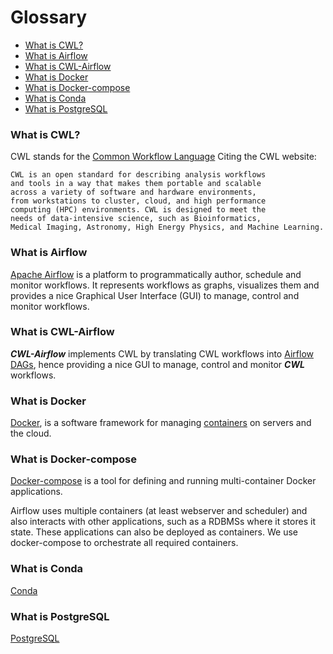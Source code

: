 # Glossary

<!-- toc -->

- [What is CWL?](#what-is-cwl)
- [What is Airflow](#what-is-airflow)
- [What is CWL-Airflow](#what-is-cwl-airflow)
- [What is Docker](#what-is-docker)
- [What is Docker-compose](#what-is-docker-compose)
- [What is Conda](#what-is-conda)
- [What is PostgreSQL](#what-is-postgresql)

<!-- tocstop -->

### What is CWL?

CWL stands for the [Common Workflow Language](https://www.commonwl.org/) 
Citing the CWL website: 
    
    CWL is an open standard for describing analysis workflows 
    and tools in a way that makes them portable and scalable 
    across a variety of software and hardware environments, 
    from workstations to cluster, cloud, and high performance 
    computing (HPC) environments. CWL is designed to meet the 
    needs of data-intensive science, such as Bioinformatics, 
    Medical Imaging, Astronomy, High Energy Physics, and Machine Learning.
                   

### What is Airflow

[Apache Airflow](https://airflow.apache.org/)
is a platform to programmatically author, schedule and monitor workflows.
It represents workflows as graphs, visualizes them and provides a nice 
Graphical User
Interface (GUI) to manage, control and monitor workflows.

### What is CWL-Airflow

**_CWL-Airflow_** implements CWL by translating CWL workflows into 
[Airflow DAGs](https://airflow.apache.org/docs/apache-airflow/1.10.12/concepts.html#dags), 
hence providing a nice GUI to manage, control and 
monitor **_CWL_** workflows. 

### What is Docker 

[Docker](https://www.docker.com/), is a software framework for managing 
[containers](https://www.docker.com/resources/what-container) on 
servers and the cloud. 

### What is Docker-compose

[Docker-compose](https://docs.docker.com/compose/) is a tool for defining 
and running multi-container Docker applications.  

Airflow uses multiple containers (at least webserver and scheduler) and
also interacts with other applications, such as a RDBMSs where it stores
it state. These applications can also be deployed as containers. We use
docker-compose to orchestrate all required containers. 

### What is Conda

[Conda](https://docs.conda.io/en/latest/)

### What is PostgreSQL

[PostgreSQL](https://www.postgresql.org/)